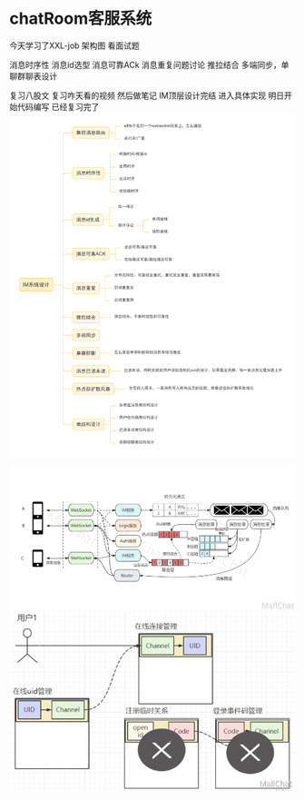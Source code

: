 # chatRoom客服系统
今天学习了XXL-job
架构图
看面试题

消息时序性
消息id选型
消息可靠ACk
消息重复问题讨论
推拉结合
多端同步，单聊群聊表设计

复习八股文
复习咋天看的视频 然后做笔记
IM顶层设计完结
进入具体实现
明日开始代码编写
已经复习完了
![img.png](img.png)

![img_1.png](img_1.png)
![img_2.png](img_2.png)